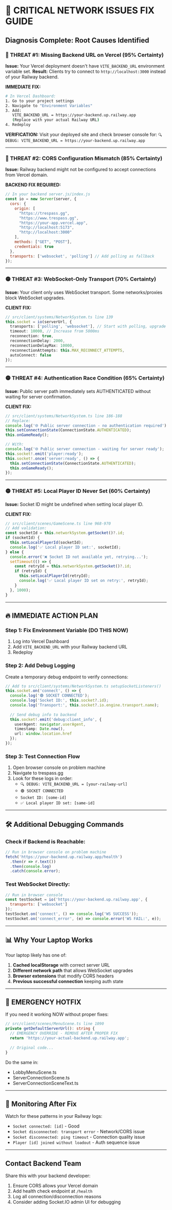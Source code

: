 # 🚨 CRITICAL NETWORK ISSUES FIX GUIDE

## Diagnosis Complete: Root Causes Identified

### 🔴 **THREAT #1: Missing Backend URL on Vercel (95% Certainty)**
**Issue:** Your Vercel deployment doesn't have `VITE_BACKEND_URL` environment variable set.
**Result:** Clients try to connect to `http://localhost:3000` instead of your Railway backend.

**IMMEDIATE FIX:**
```bash
# In Vercel Dashboard:
1. Go to your project settings
2. Navigate to "Environment Variables"
3. Add:
   VITE_BACKEND_URL = https://your-backend.up.railway.app
   (Replace with your actual Railway URL)
4. Redeploy
```

**VERIFICATION:**
Visit your deployed site and check browser console for:
`🔍 DEBUG: VITE_BACKEND_URL = https://your-backend.up.railway.app`

---

### 🔴 **THREAT #2: CORS Configuration Mismatch (85% Certainty)**
**Issue:** Railway backend might not be configured to accept connections from Vercel domain.

**BACKEND FIX REQUIRED:**
```javascript
// In your backend server.js/index.js
const io = new Server(server, {
  cors: {
    origin: [
      "https://trespass.gg",
      "https://www.trespass.gg", 
      "https://your-app.vercel.app",
      "http://localhost:5173",
      "http://localhost:3000"
    ],
    methods: ["GET", "POST"],
    credentials: true
  },
  transports: ['websocket', 'polling'] // Add polling as fallback
});
```

---

### 🟡 **THREAT #3: WebSocket-Only Transport (70% Certainty)**
**Issue:** Your client only uses WebSocket transport. Some networks/proxies block WebSocket upgrades.

**CLIENT FIX:**
```typescript
// src/client/systems/NetworkSystem.ts line 139
this.socket = io(serverUrl, {
  transports: ['polling', 'websocket'], // Start with polling, upgrade to WS
  timeout: 10000, // Increase from 5000ms
  reconnection: true,
  reconnectionDelay: 2000,
  reconnectionDelayMax: 10000,
  reconnectionAttempts: this.MAX_RECONNECT_ATTEMPTS,
  autoConnect: false
});
```

---

### 🟡 **THREAT #4: Authentication Race Condition (65% Certainty)**
**Issue:** Public server path immediately sets AUTHENTICATED without waiting for server confirmation.

**CLIENT FIX:**
```typescript
// src/client/systems/NetworkSystem.ts line 186-188
// Replace:
console.log('🌐 Public server connection - no authentication required');
this.setConnectionState(ConnectionState.AUTHENTICATED);
this.onGameReady();

// With:
console.log('🌐 Public server connection - waiting for server ready');
this.socket!.emit('player:ready');
this.socket!.once('server:ready', () => {
  this.setConnectionState(ConnectionState.AUTHENTICATED);
  this.onGameReady();
});
```

---

### 🟡 **THREAT #5: Local Player ID Never Set (60% Certainty)**
**Issue:** Socket ID might be undefined when setting local player ID.

**CLIENT FIX:**
```typescript
// src/client/scenes/GameScene.ts line 968-970
// Add validation:
const socketId = this.networkSystem.getSocket()?.id;
if (socketId) {
  this.setLocalPlayerId(socketId);
  console.log('✅ Local player ID set:', socketId);
} else {
  console.error('❌ Socket ID not available yet, retrying...');
  setTimeout(() => {
    const retryId = this.networkSystem.getSocket()?.id;
    if (retryId) {
      this.setLocalPlayerId(retryId);
      console.log('✅ Local player ID set on retry:', retryId);
    }
  }, 1000);
}
```

---

## 🔥 IMMEDIATE ACTION PLAN

### Step 1: Fix Environment Variable (DO THIS NOW)
1. Log into Vercel Dashboard
2. Add `VITE_BACKEND_URL` with your Railway backend URL
3. Redeploy

### Step 2: Add Debug Logging
Create a temporary debug endpoint to verify connections:

```typescript
// Add to src/client/systems/NetworkSystem.ts setupSocketListeners()
this.socket.on('connect', () => {
  console.log('🟢 SOCKET CONNECTED');
  console.log('Socket ID:', this.socket?.id);
  console.log('Transport:', this.socket?.io.engine.transport.name);
  
  // Send debug info to backend
  this.socket!.emit('debug:client_info', {
    userAgent: navigator.userAgent,
    timestamp: Date.now(),
    url: window.location.href
  });
});
```

### Step 3: Test Connection Flow
1. Open browser console on problem machine
2. Navigate to trespass.gg
3. Look for these logs in order:
   - `🔍 DEBUG: VITE_BACKEND_URL = [your-railway-url]`
   - `🟢 SOCKET CONNECTED`
   - `Socket ID: [some-id]`
   - `✅ Local player ID set: [same-id]`

---

## 🛠️ Additional Debugging Commands

### Check if Backend is Reachable:
```javascript
// Run in browser console on problem machine
fetch('https://your-backend.up.railway.app/health')
  .then(r => r.text())
  .then(console.log)
  .catch(console.error);
```

### Test WebSocket Directly:
```javascript
// Run in browser console
const testSocket = io('https://your-backend.up.railway.app', {
  transports: ['websocket']
});
testSocket.on('connect', () => console.log('WS SUCCESS'));
testSocket.on('connect_error', (e) => console.error('WS FAIL:', e));
```

---

## 📊 Why Your Laptop Works

Your laptop likely has one of:
1. **Cached localStorage** with correct server URL
2. **Different network path** that allows WebSocket upgrades
3. **Browser extensions** that modify CORS headers
4. **Previous successful connection** keeping auth state

---

## 🚨 EMERGENCY HOTFIX

If you need it working NOW without proper fixes:

```typescript
// src/client/scenes/MenuScene.ts line 1090
private getDefaultServerUrl(): string {
  // EMERGENCY OVERRIDE - REMOVE AFTER PROPER FIX
  return 'https://your-actual-backend.up.railway.app';
  
  // Original code...
}
```

Do the same in:
- LobbyMenuScene.ts
- ServerConnectionScene.ts  
- ServerConnectionSceneText.ts

---

## 📝 Monitoring After Fix

Watch for these patterns in your Railway logs:
- `Socket connected: [id]` - Good
- `Socket disconnected: transport error` - Network/CORS issue
- `Socket disconnected: ping timeout` - Connection quality issue
- `Player [id] joined without loadout` - Auth sequence issue

---

## Contact Backend Team

Share this with your backend developer:
1. Ensure CORS allows your Vercel domain
2. Add health check endpoint at `/health`
3. Log all connection/disconnection reasons
4. Consider adding Socket.IO admin UI for debugging
